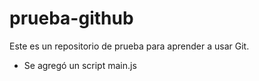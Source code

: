 # prueba-github
Este es un repositorio de prueba para aprender a usar Git.

- Se agregó un script main.js
